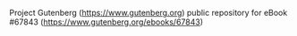 Project Gutenberg (https://www.gutenberg.org) public repository for
eBook #67843 (https://www.gutenberg.org/ebooks/67843)
